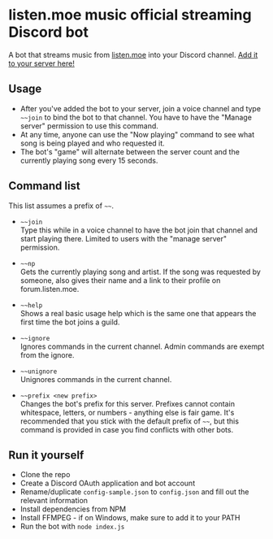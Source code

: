 # listen.moe music official streaming Discord bot

A bot that streams music from [listen.moe](https://listen.moe) into your Discord channel. [Add it to your server here!](https://discordapp.com/oauth2/authorize?&client_id=222167140004790273&scope=bot)

## Usage

- After you've added the bot to your server, join a voice channel and type `~~join` to bind the bot to that channel. You have to have the "Manage server" permission to use this command.
- At any time, anyone can use the "Now playing" command to see what song is being played and who requested it.
- The bot's "game" will alternate between the server count and the currently playing song every 15 seconds.

## Command list

This list assumes a prefix of `~~`.

- `~~join`  
  Type this while in a voice channel to have the bot join that channel and start playing there. Limited to users with the "manage server" permission.

- `~~np`  
  Gets the currently playing song and artist. If the song was requested by someone, also gives their name and a link to their profile on forum.listen.moe.

- `~~help`  
  Shows a real basic usage help which is the same one that appears the first time the bot joins a guild.

- `~~ignore`  
  Ignores commands in the current channel. Admin commands are exempt from the ignore.


- `~~unignore`  
  Unignores commands in the current channel.

- `~~prefix <new prefix>`  
  Changes the bot's prefix for this server. Prefixes cannot contain whitespace, letters, or numbers - anything else is fair game. It's recommended that you stick with the default prefix of `~~`, but this command is provided in case you find conflicts with other bots.

## Run it yourself

- Clone the repo
- Create a Discord OAuth application and bot account
- Rename/duplicate `config-sample.json` to `config.json` and fill out the relevant information
- Install dependencies from NPM
- Install FFMPEG - if on Windows, make sure to add it to your PATH
- Run the bot with `node index.js`
